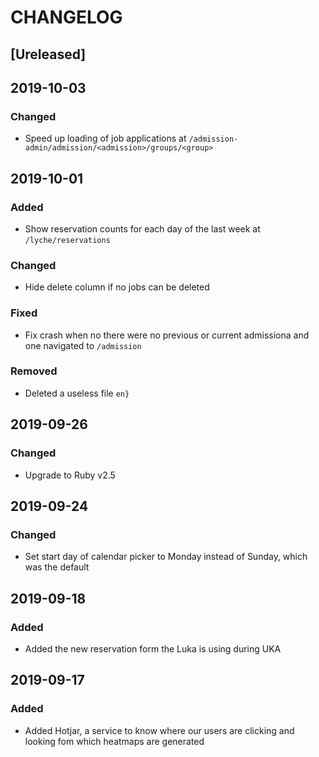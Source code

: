 # CHANGELOG

## [Ureleased]

## 2019-10-03

### Changed

- Speed up loading of job applications at `/admission-admin/admission/<admission>/groups/<group>`

## 2019-10-01

### Added

- Show reservation counts for each day of the last week at `/lyche/reservations`

### Changed

- Hide delete column if no jobs can be deleted

### Fixed

- Fix crash when no there were no previous or current admissiona and one navigated to `/admission`

### Removed

- Deleted a useless file `en}`

## 2019-09-26

### Changed

- Upgrade to Ruby v2.5

## 2019-09-24

### Changed

- Set start day of calendar picker to Monday instead of Sunday, which was the default

## 2019-09-18

### Added

- Added the new reservation form the Luka is using during UKA

## 2019-09-17

### Added

- Added Hotjar, a service to know where our users are clicking and looking fom which heatmaps are generated
